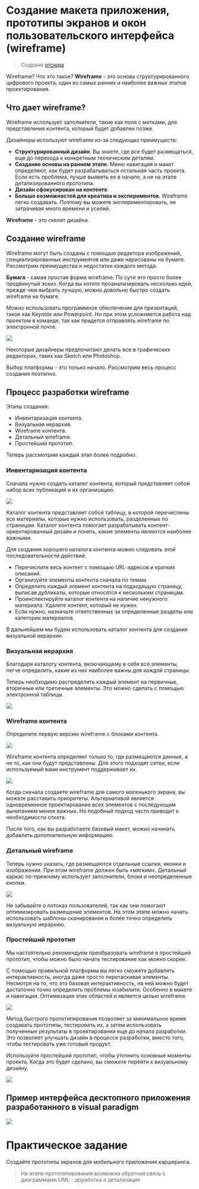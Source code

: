 # Создание макета приложения, прототипы экранов и окон пользовательского интерфейса (wireframe)

>Содрано [отсюда](https://www.internet-technologies.ru/articles/kak-sozdat-poleznyy-wireframe.html)

Wireframe? Что это такое?  **Wireframe** - это основа структурированного цифрового проекта, один из самых ранних и наиболее важных этапов проектирования.

## Что дает wireframe?

Wireframe использует заполнители, такие как поля с метками, для представления контента, который будет добавлен позже.

Дизайнеры используют wireframe из-за следующих преимуществ:

* **Структурированный дизайн**. Вы знаете, где все будет размещаться, еще до перехода к конкретным техническим деталям.
* **Создание основы на раннем этапе**. Меню навигация и макет определяют, как будет разрабатываться остальная часть проекта. Если есть проблема, лучше выявить ее в начале, а не на этапе детализированного прототипа.
* **Дизайн сфокусирован на контенте**.
* **Больше возможностей для креатива и экспериментов**. Wireframe легко создавать. Поэтому вы можете экспериментировать, не затрачивая много времени и усилий.

**Wireframe** - это скелет дизайна.

## Создание wireframe

Wireframe могут быть созданы с помощью редактора изображений, специализированных инструментов или даже нарисованы на бумаге. Рассмотрим преимущества и недостатки каждого метода.

**Бумага** - самая простая форма wireframe. По сути это просто более продвинутый эскиз. Когда вы хотите проанализировать несколько идей, прежде чем выбрать лучшую, можно довольно быстро создать wireframe на бумаге.

Можно использовать программное обеспечение для презентаций, такое как Keynote или Powerpoint. Но при этом усложняется работа над проектом в команде, так как придется отправлять wireframe по электронной почте.

![](../img/wireframe_01.webp)

Некоторые дизайнеры предпочитают делать все в графических редакторах, таких как Sketch или Photoshop.

Выбор платформы - это только начало. Рассмотрим весь процесс создания поэтапно.

## Процесс разработки wireframe

Этапы создания:

* Инвентаризация контента.
* Визуальная иерархия.
* Wireframe контента.
* Детальный wireframe.
* Простейший прототип.

Теперь рассмотрим каждый этап более подробно.

### Инвентаризация контента

Сначала нужно создать каталог контента, который представляет собой набор всех публикаций и их организацию.

![](../img/wireframe_02.webp)

Каталог контента представляет собой таблицу, в которой перечислены все материалы, которые нужно использовать, разделенные по страницам. Каталог контента помогает разрабатывать контент-ориентированный дизайн и понять, какие элементы являются наиболее важными.

Для создания хорошего каталога контента можно следовать этой последовательности действий:

* Перечислите весь контент с помощью URL-адресов и кратких описаний.
* Организуйте элементы контента сначала по темам.
* Определите каждый элемент контента на подходящую страницу, выписав дубликаты, которые относятся к нескольким страницам.
* Проинспектируйте каталог контента на наличие ненужного материала. Удалите контент, который не нужен.
* Если нужно, назначьте ответственных за определенные разделы или категории материалов.

В дальнейшем мы будем использовать каталог контента для создания визуальной иерархии.

### Визуальная иерархия

Благодаря каталогу контента, включающему в себя все элементы, легче определить, какие из них наиболее важны для каждой страницы.

Теперь необходимо распределить каждый элемент на первичные, вторичные или третичные элементы. Это можно сделать с помощью электронной таблицы.

![](../img/wireframe_03.webp)

### Wireframe контента

Определите первую версию wireframe с блоками контента.

![](../img/wireframe_04.webp)

Wireframe контента определяет только то, где размещаются данные, а не то, как они будут представлены. Для этого подходят сетки, если используемый вами инструмент поддерживает их.

![](../img/wireframe_05.webp)

Когда сначала создаете wireframe для самого маленького экрана, вы можете расставить приоритеты. Альтернативой является одновременное проектирование всех элементов с последующим вычитанием менее важных. Но подобный подход часто приводит к необходимости отката.

После того, как вы разработаете базовый макет, можно начинать добавлять дополнительную информацию.

### Детальный wireframe

Теперь нужно указать, где размещаются отдельные ссылки, иконки и изображения. При этом wireframe должен быть «мягким». Детальный каркас по-прежнему использует заполнители, блоки и неопределенные кнопки.

![](../img/wireframe_06.webp)

Не забывайте о потоках пользователей, так как они помогают оптимизировать размещение элементов. На этом этапе можно начать использовать шаблоны сканирования и более точно определить визуальную иерархию.

### Простейший прототип

Мы настоятельно рекомендуем преобразовать wireframe в простейший прототип, чтобы можно было начать тестирование как можно скорее.

С помощью правильной платформы вы легко сможете добавлять интерактивность, иногда даже просто перетаскивая элементы. Несмотря на то, что это базовая интерактивность, на ней можно будет достаточно точно определить проблемы юзабилити. Особенно в макете и навигации. Оптимизация этих областей и является целью wireframe.

![](../img/wireframe_07.webp)

Метод быстрого прототипирования позволяет за минимальное время создавать прототипы, тестировать их, а затем использовать полученные результаты в проектировании еще до начала разработки. Это позволяет улучшать дизайн в процессе разработки, вместо того, чтобы тестировать уже готовый продукт.

Используйте простейший прототип, чтобы уточнить основные моменты проекта. Когда это будет сделано, вы сможете перейти к визуальному дизайну.

![](../img/wireframe_08.png)

## Пример интерфейса десктопного приложения разработанного в visual paradigm

![](../img/wireframe_08.webp)

# Практическое задание

Создайте прототипы экранов для мобильного приложения каршеринга. 

>На этапе прототипирования возможна обратная связь с диаграммами UML - доработка и детализация.
